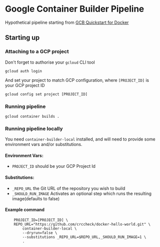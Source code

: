 # Google Container Builder Pipeline

Hypothetical pipeline starting from [GCB Quickstart for Docker][gcb-docker-quickstart]

## Starting up

### Attaching to a GCP project

Don't forget to authorise your `gcloud` CLI tool

    gcloud auth login

And set your project to match GCP configuration, where `[PROJECT_ID]` is your GCP project ID

    gcloud config set project [PROJECT_ID]

### Running pipeline

    gcloud container builds .


### Running pipeline locally

You need `container-builder-local` installed, and will need to provide some environment vars and/or substitutions.

#### Environment Vars:

- `PROJECT_ID` should be your GCP Project Id

#### Substitutions:

- `_REPO_URL` 
    the Git URL of the repository you wish to build
- `_SHOULD_RUN_IMAGE`
    Activates an optional step which runs the resulting image(defaults to false) 

#### Example command

        PROJECT_ID=[PROJECT_ID] \
        REPO_URL="https://github.com/crccheck/docker-hello-world.git" \
            container-builder-local \
            --dryrun=false \
            --substitutions _REPO_URL=$REPO_URL,_SHOULD_RUN_IMAGE=1 \
            .

  

<!--
    REFERENCES
-->

[gcb-docker-quickstart]: https://cloud.google.com/container-builder/docs/quickstart-docker